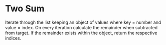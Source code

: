# Two Sum

Iterate through the list keeping an object of values where key = number and value = index.
On every iteration calculate the remainder when subtracted from target. If the remainder exists within the object, return the respective indices.

